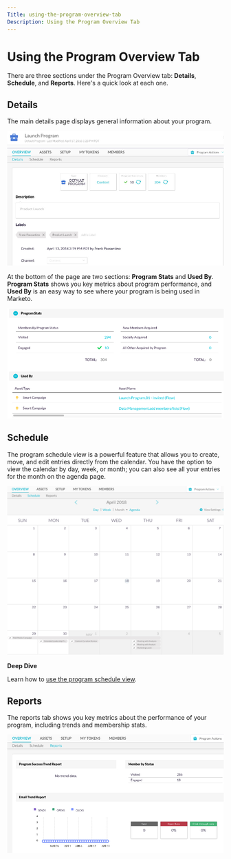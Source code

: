 ```yaml
---
Title: using-the-program-overview-tab
Description: Using the Program Overview Tab
---
```


# Using the Program Overview Tab

There are three sections under the Program Overview tab: **Details**, **Schedule**, and **Reports**. Here's a quick look at each one.

## Details

The main details page displays general information about your program.

   ![Image One](/help/sky/assets/programs/using-the-program-overview-tab/using-the-program-overview-tab-1.png)

At the bottom of the page are two sections: **Program Stats** and **Used By**. **Program Stats** shows you key metrics about program performance, and **Used By** is an easy way to see where your program is being used in Marketo.

   ![Image Two](/help/sky/assets/programs/using-the-program-overview-tab/using-the-program-overview-tab-2.png)

## Schedule

The program schedule view is a powerful feature that allows you to create, move, and edit entries directly from the calendar. You have the option to view the calendar by day, week, or month; you can also see all your entries for the month on the agenda page.

   ![Image Three](/help/sky/assets/programs/using-the-program-overview-tab/using-the-program-overview-tab-3.png)

**Deep Dive**

Learn how to [use the program schedule view](/help/sky/navigating-program-schedule-view.md).

## Reports

The reports tab shows you key metrics about the performance of your program, including trends and membership stats.

   ![Image Four](/help/sky/assets/programs/using-the-program-overview-tab/using-the-program-overview-tab-4.png)
